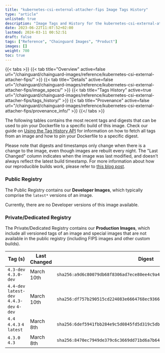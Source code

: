 ```yaml
---
title: "kubernetes-csi-external-attacher-fips Image Tags History"
type: "article"
unlisted: true
description: "Image Tags and History for the kubernetes-csi-external-attacher-fips Chainguard Image"
date: 2023-06-22T11:07:52+02:00
lastmod: 2024-03-11 00:52:51
draft: false
tags: ["Reference", "Chainguard Images", "Product"]
images: []
weight: 700
toc: true
---
```


{{< tabs >}}
{{< tab title="Overview" active=false url="/chainguard/chainguard-images/reference/kubernetes-csi-external-attacher-fips/" >}}
{{< tab title="Details" active=false url="/chainguard/chainguard-images/reference/kubernetes-csi-external-attacher-fips/image_specs/" >}}
{{< tab title="Tags History" active=true url="/chainguard/chainguard-images/reference/kubernetes-csi-external-attacher-fips/tags_history/" >}}
{{< tab title="Provenance" active=false url="/chainguard/chainguard-images/reference/kubernetes-csi-external-attacher-fips/provenance_info/" >}}
{{</ tabs >}}

The following tables contains the most recent tags and digests that can be used to pin your Dockerfile to a specific build of this image. Check our guide on [Using the Tag History API](/chainguard/chainguard-images/using-the-tag-history-api/) for information on how to fetch all tags from an image and how to pin your Dockerfile to a specific digest.

Please note that digests and timestamps only change when there is a change to the image, even though images are rebuilt every night. The "Last Changed" column indicates when the image was last modified, and doesn't always reflect the latest build timestamp. For more information about how our reproducible builds work, please refer to [this blog post](https://www.chainguard.dev/unchained/reproducing-chainguards-reproducible-image-builds).

### Public Registry
The Public Registry contains our **Developer Images**, which typically comprise the `latest*` versions of an image.

Currently, there are no Developer versions of this image available.

### Private/Dedicated Registry
The Private/Dedicated Registry contains our **Production Images**, which include all versioned tags of an image and special images that are not available in the public registry (including FIPS images and other custom builds).

| Tag (s)                                     | Last Changed | Digest                                                                    |
|---------------------------------------------|--------------|---------------------------------------------------------------------------|
|  `4.3-dev` `4.3.0-dev`                      | March 10th   | `sha256:a9d6c80079db68f8306ad7ece80ee4c9a473635c231a71add453702567923c79` |
|  `4.4-dev` `latest-dev` `4.4.3-dev` `4-dev` | March 10th   | `sha256:df757b290515cd224083e6664768ec93666d80451bbb0b15369107d5b91af196` |
|  `4.4` `4.4.3` `4` `latest`                 | March 8th    | `sha256:6def5941fbb284e9c5d0845fd5d319c5dba25dc66f1fe8a30ac78f83a371d717` |
|  `4.3.0` `4.3`                              | March 8th    | `sha256:8470ec7949de379c6c3669dd71bd6a7b64b2b3a43cf62cf46d2597929e5d20aa` |

